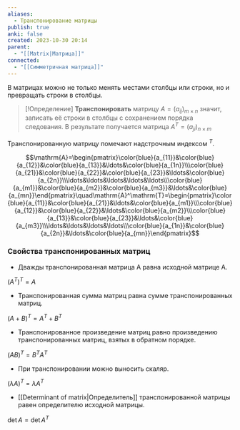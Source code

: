 ```yaml
---
aliases:
  - Транспонирование матрицы
publish: true
anki: false
created: 2023-10-30 20:14
parent:
  - "[[Matrix|Матрица]]"
connected:
  - "[[Симметричная матрица]]"
---
```

В матрицах можно не только менять местами столбцы или строки, но и превращать строки в столбцы.

> [!Определение]
> **Транспонировать** матрицу $A=(a_{ij})_{m{\times}n}$ значит, записать её строки в столбцы с сохранением порядка следования. В результате получается матрица
$A^{T}=(a_{ji})_{n{\times}m}$

Транспонированную матрицу помечают надстрочным индексом $^{T}$.

$$\mathrm{A}=\begin{pmatrix}\color{blue}{a_{11}}&\color{blue}{a_{12}}&\color{blue}{a_{13}}&\ldots&\color{blue}{a_{1n}}\\\color{blue}{a_{21}}&\color{blue}{a_{22}}&\color{blue}{a_{23}}&\ldots&\color{blue}{a_{2n}}\\\ldots&\ldots&\ldots&\ldots&\ldots\\\color{blue}{a_{m1}}&\color{blue}{a_{m2}}&\color{blue}{a_{m3}}&\ldots&\color{blue}{a_{mn}}\end{pmatrix}\quad\mathrm{A}^\mathrm{T}=\begin{pmatrix}\color{blue}{a_{11}}&\color{blue}{a_{21}}&\ldots&\color{blue}{a_{m1}}\\\color{blue}{a_{12}}&\color{blue}{a_{22}}&\ldots&\color{blue}{a_{m2}}\\\color{blue}{a_{13}}&\color{blue}{a_{23}}&\ldots&\color{blue}{a_{m3}}\\\ldots&\ldots&\ldots&\ldots\\\color{blue}{a_{1n}}&\color{blue}{a_{2n}}&\ldots&\color{blue}{a_{mn}}\end{pmatrix}$$

### Свойства транспонированных матриц
-   Дважды транспонированная матрица А равна исходной матрице А.

$(A^{T})^{T}=A$

-   Транспонированная сумма матриц равна сумме транспонированных матриц.

$(A+B)^{T}=A^{T}+B^{T}$

-   Транспонированное произведение матриц равно произведению транспонированных матриц, взятых в обратном порядке.

$(AB)^{T}=B^{T}A^{T}$

-   При транспонировании можно выносить скаляр.

$(\lambda A)^{T}=\lambda A^{T}$

-   [[Determinant of matrix|Определитель]] транспонированной матрицы равен определителю исходной матрицы.

$\det A=\det A^{T}$